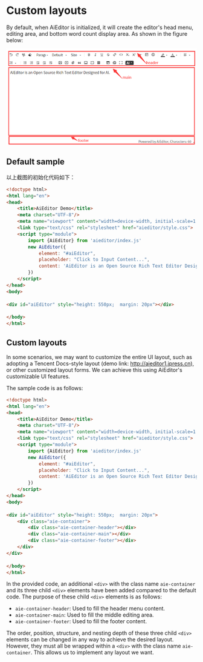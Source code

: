 # Custom layouts

By default, when AiEditor is initialized, it will create the editor's head menu, editing area, and bottom word count display area. As shown in the figure below:

![](../assets/image/aieditor-areas-en.png)

## Default sample

以上截图的初始化代码如下：

```html
<!doctype html>
<html lang="en">
<head>
    <title>AiEditor Demo</title>
    <meta charset="UTF-8"/>
    <meta name="viewport" content="width=device-width, initial-scale=1.0"/>
    <link type="text/css" rel="stylesheet" href="aieditor/style.css">
    <script type="module">
        import {AiEditor} from 'aieditor/index.js'
        new AiEditor({
            element: "#aiEditor",
            placeholder: "Click to Input Content...",
            content: 'AiEditor is an Open Source Rich Text Editor Designed for AI.',
        })
    </script>
</head>
<body>

<div id="aiEditor" style="height: 550px;  margin: 20px"></div>

</body>
</html>
```

## Custom layouts


In some scenarios, we may want to customize the entire UI layout, such as adopting a Tencent Docs-style layout (demo link: http://aieditor1.jpress.cn), or other customized layout forms. We can achieve this using AiEditor's customizable UI features.



 The sample code is as follows:

```html 20-24
<!doctype html>
<html lang="en">
<head>
    <title>AiEditor Demo</title>
    <meta charset="UTF-8"/>
    <meta name="viewport" content="width=device-width, initial-scale=1.0"/>
    <link type="text/css" rel="stylesheet" href="aieditor/style.css">
    <script type="module">
        import {AiEditor} from 'aieditor/index.js'
        new AiEditor({
            element: "#aiEditor",
            placeholder: "Click to Input Content...",
            content: 'AiEditor is an Open Source Rich Text Editor Designed for AI.',
        })
    </script>
</head>
<body>

<div id="aiEditor" style="height: 550px;  margin: 20px">
    <div class="aie-container">
        <div class="aie-container-header"></div>
        <div class="aie-container-main"></div>
        <div class="aie-container-footer"></div>
    </div>
</div>

</body>
</html>
```


In the provided code, an additional `<div>` with the class name `aie-container` and its three child `<div>` elements have been added compared to the default code. The purpose of these child `<div>` elements is as follows:

- `aie-container-header`: Used to fill the header menu content.
- `aie-container-main`: Used to fill the middle editing area.
- `aie-container-footer`: Used to fill the footer content.

The order, position, structure, and nesting depth of these three child `<div>` elements can be changed in any way to achieve the desired layout. However, they must all be wrapped within a `<div>` with the class name `aie-container`. This allows us to implement any layout we want.